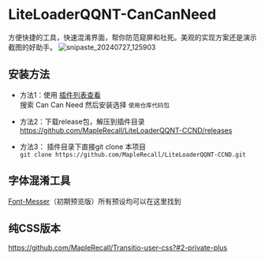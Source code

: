 # LiteLoaderQQNT-CanCanNeed

方便快捷的工具，快速混淆界面，帮你防范窥屏和社死。美观的实现方案还是演示截图的好助手。
![snipaste_20240727_125903](https://github.com/user-attachments/assets/cc96cd5f-16cb-4538-a5e7-4d4c4f6c2613)


## 安装方法

* 方法1：使用 [插件列表查看](https://github.com/ltxhhz/LL-plugin-list-viewer) <br>
搜索 Can Can Need 然后安装选择 `使用仓库代码包`

* 方法2：下载release包，解压到插件目录<br>
https://github.com/MapleRecall/LiteLoaderQQNT-CCND/releases

* 方法3： 插件目录下直接git clone 本项目<br>
`git clone https://github.com/MapleRecall/LiteLoaderQQNT-CCND.git`

## 字体混淆工具
[Font-Messer](https://github.com/MapleRecall/Font-Messer)（初期预览版）所有预设均可以在这里找到


## 纯CSS版本
https://github.com/MapleRecall/Transitio-user-css?#2-private-plus
